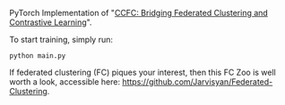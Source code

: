 PyTorch Implementation of "[CCFC: Bridging Federated Clustering and Contrastive Learning](https://arxiv.org/abs/2401.06634)". 

To start training, simply run:
```
python main.py
```

If federated clustering (FC) piques your interest, then this FC Zoo is well worth a look, accessible here: https://github.com/Jarvisyan/Federated-Clustering.

